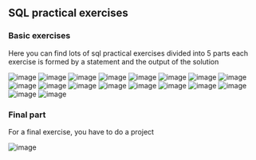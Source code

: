 ## SQL practical exercises 
### Basic exercises
Here you can find lots of sql practical exercises divided into 5 parts
each exercise is formed by a statement and the output of the solution

![image](https://github.com/RubenSanabriaDiaz/Bases_de_datos-Iniciacion-Ejercicios_practicos/assets/137432596/9d5f89c8-87b1-4aa0-aec5-3f9119823c11)
![image](https://github.com/RubenSanabriaDiaz/Bases_de_datos-Iniciacion-Ejercicios_practicos/assets/137432596/399058c5-35da-4a9c-b1ce-add6f39c2fb7)
![image](https://github.com/RubenSanabriaDiaz/Bases_de_datos-Iniciacion-Ejercicios_practicos/assets/137432596/ae4a8035-9ad7-4d3d-892c-c8264433804b)
![image](https://github.com/RubenSanabriaDiaz/Bases_de_datos-Iniciacion-Ejercicios_practicos/assets/137432596/7e032d30-7c19-49f7-ab8c-d64e3ba04627)
![image](https://github.com/RubenSanabriaDiaz/Bases_de_datos-Iniciacion-Ejercicios_practicos/assets/137432596/2caedc77-a590-47a7-8193-5224c59a3162)
![image](https://github.com/RubenSanabriaDiaz/Bases_de_datos-Iniciacion-Ejercicios_practicos/assets/137432596/9a1ab885-ef97-4d0d-b259-3d3919d96056)
![image](https://github.com/RubenSanabriaDiaz/Bases_de_datos-Iniciacion-Ejercicios_practicos/assets/137432596/a5b07d2c-061e-4420-9061-4ec7437f98e8)
![image](https://github.com/RubenSanabriaDiaz/Bases_de_datos-Iniciacion-Ejercicios_practicos/assets/137432596/7c1ed54b-4144-4a71-8125-38fb06176e77)
![image](https://github.com/RubenSanabriaDiaz/Bases_de_datos-Iniciacion-Ejercicios_practicos/assets/137432596/452907b9-ca83-47c4-be1f-3305defda580)
![image](https://github.com/RubenSanabriaDiaz/Bases_de_datos-Iniciacion-Ejercicios_practicos/assets/137432596/469c41bd-8695-4290-8d6c-b8ebba1e1079)
![image](https://github.com/RubenSanabriaDiaz/Bases_de_datos-Iniciacion-Ejercicios_practicos/assets/137432596/2351ea6c-6c27-49b9-a146-bba943709b32)
![image](https://github.com/RubenSanabriaDiaz/Bases_de_datos-Iniciacion-Ejercicios_practicos/assets/137432596/44e74111-83bd-4aa3-b3d8-b8d002986405)
![image](https://github.com/RubenSanabriaDiaz/Bases_de_datos-Iniciacion-Ejercicios_practicos/assets/137432596/f4def73e-eb36-4fc6-b123-b3a6fc2efabb)
![image](https://github.com/RubenSanabriaDiaz/Bases_de_datos-Iniciacion-Ejercicios_practicos/assets/137432596/9cba1b0f-4206-47bf-886b-e017e1296d38)
![image](https://github.com/RubenSanabriaDiaz/Bases_de_datos-Iniciacion-Ejercicios_practicos/assets/137432596/4a1053ad-3bef-4e4a-b3ad-ed5e29ccfebc)
![image](https://github.com/RubenSanabriaDiaz/Bases_de_datos-Iniciacion-Ejercicios_practicos/assets/137432596/974e77b8-3e52-4be6-a1f6-aedb64ac7d6a)
![image](https://github.com/RubenSanabriaDiaz/Bases_de_datos-Iniciacion-Ejercicios_practicos/assets/137432596/0363e909-2a02-4c81-8dec-fca3ee1568c4)
![image](https://github.com/RubenSanabriaDiaz/Bases_de_datos-Iniciacion-Ejercicios_practicos/assets/137432596/e0e25ded-6536-4f48-a644-068bad350000)


### Final part
For a final exercise, you have to do a project

![image](https://github.com/RubenSanabriaDiaz/Bases_de_datos-Iniciacion-Ejercicios_practicos/assets/137432596/6d8ddf7e-abf7-49c3-996c-475a7f6ff24d)

